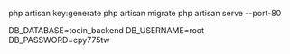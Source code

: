 php artisan key:generate
php artisan migrate
php artisan serve --port-80

DB_DATABASE=tocin_backend
DB_USERNAME=root
DB_PASSWORD=cpy775tw